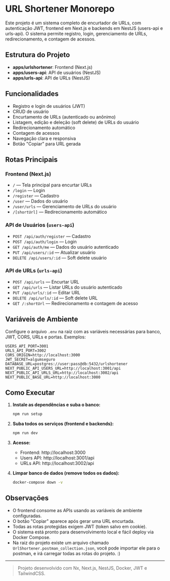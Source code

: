 # URL Shortener Monorepo

Este projeto é um sistema completo de encurtador de URLs, com autenticação JWT, frontend em Next.js e backends em NestJS (users-api e urls-api). O sistema permite registro, login, gerenciamento de URLs, redirecionamento, e contagem de acessos.

## Estrutura do Projeto

- **apps/urlshortener**: Frontend (Next.js)
- **apps/users-api**: API de usuários (NestJS)
- **apps/urls-api**: API de URLs (NestJS)

## Funcionalidades
- Registro e login de usuários (JWT)
- CRUD de usuário
- Encurtamento de URLs (autenticado ou anônimo)
- Listagem, edição e deleção (soft delete) de URLs do usuário
- Redirecionamento automático
- Contagem de acessos
- Navegação clara e responsiva
- Botão "Copiar" para URL gerada

## Rotas Principais

### Frontend (Next.js)
- `/` — Tela principal para encurtar URLs
- `/login` — Login
- `/register` — Cadastro
- `/user` — Dados do usuário
- `/user/urls` — Gerenciamento de URLs do usuário
- `/[shortUrl]` — Redirecionamento automático

### API de Usuários (`users-api`)
- `POST /api/auth/register` — Cadastro
- `POST /api/auth/login` — Login
- `GET /api/auth/me` — Dados do usuário autenticado
- `PUT /api/users/:id` — Atualizar usuário
- `DELETE /api/users/:id` — Soft delete usuário

### API de URLs (`urls-api`)
- `POST /api/urls` — Encurtar URL
- `GET /api/urls` — Listar URLs do usuário autenticado
- `PUT /api/urls/:id` — Editar URL
- `DELETE /api/urls/:id` — Soft delete URL
- `GET /:shortUrl` — Redirecionamento e contagem de acesso

## Variáveis de Ambiente

Configure o arquivo `.env` na raiz com as variáveis necessárias para banco, JWT, CORS, URLs e portas. Exemplos:

```
USERS_API_PORT=3001
URLS_API_PORT=3002
CORS_ORIGIN=http://localhost:3000
JWT_SECRET=algumseguro
DATABASE_URL=postgres://user:pass@db:5432/urlshortener
NEXT_PUBLIC_API_USERS_URL=http://localhost:3001/api
NEXT_PUBLIC_API_URLS_URL=http://localhost:3002/api
NEXT_PUBLIC_BASE_URL=http://localhost:3000
```

## Como Executar

1. **Instale as dependências e suba o banco:**
   ```sh
   npm run setup
   ```
2. **Suba todos os serviços (frontend e backends):**
   ```sh
   npm run dev
   ```
3. **Acesse:**
   - Frontend: http://localhost:3000
   - Users API: http://localhost:3001/api
   - URLs API: http://localhost:3002/api

4. **Limpar banco de dados (remove todos os dados):**
   ```sh
   docker-compose down -v
   ```

## Observações
- O frontend consome as APIs usando as variáveis de ambiente configuradas.
- O botão "Copiar" aparece após gerar uma URL encurtada.
- Todas as rotas protegidas exigem JWT (token salvo em cookie).
- O sistema está pronto para desenvolvimento local e fácil deploy via Docker Compose.
- Na raiz do projeto existe um arquivo chamado `UrlShortener.postman_collection.json`, você pode importar ele para o postman, e irá carregar todas as rotas do projeto. :)

---

> Projeto desenvolvido com Nx, Next.js, NestJS, Docker, JWT e TailwindCSS.
